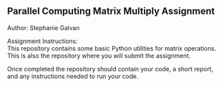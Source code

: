 ## Parallel Computing Matrix Multiply Assignment

Author: Stephanie Galvan <br>

Assignment Instructions: <br>
This repository contains some basic Python utilities for
matrix operations. This is also the repository where
you will submit the assignment.

Once completed the repository should contain your code,
a short report, and any instructions needed to run your
code.

